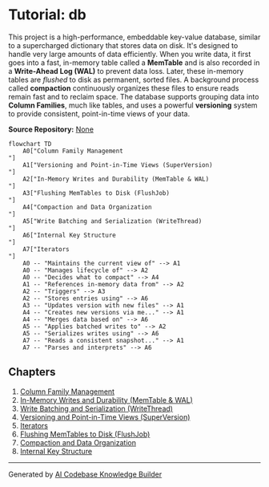 # Tutorial: db

This project is a high-performance, embeddable key-value database, similar to a supercharged dictionary that stores data on disk. It's designed to handle very large amounts of data efficiently. When you write data, it first goes into a fast, in-memory table called a **MemTable** and is also recorded in a **Write-Ahead Log (WAL)** to prevent data loss. Later, these in-memory tables are *flushed* to disk as permanent, sorted files. A background process called **compaction** continuously organizes these files to ensure reads remain fast and to reclaim space. The database supports grouping data into **Column Families**, much like tables, and uses a powerful **versioning** system to provide consistent, point-in-time views of your data.


**Source Repository:** [None](None)

```mermaid
flowchart TD
    A0["Column Family Management
"]
    A1["Versioning and Point-in-Time Views (SuperVersion)
"]
    A2["In-Memory Writes and Durability (MemTable & WAL)
"]
    A3["Flushing MemTables to Disk (FlushJob)
"]
    A4["Compaction and Data Organization
"]
    A5["Write Batching and Serialization (WriteThread)
"]
    A6["Internal Key Structure
"]
    A7["Iterators
"]
    A0 -- "Maintains the current view of" --> A1
    A0 -- "Manages lifecycle of" --> A2
    A0 -- "Decides what to compact" --> A4
    A1 -- "References in-memory data from" --> A2
    A2 -- "Triggers" --> A3
    A2 -- "Stores entries using" --> A6
    A3 -- "Updates version with new files" --> A1
    A4 -- "Creates new versions via me..." --> A1
    A4 -- "Merges data based on" --> A6
    A5 -- "Applies batched writes to" --> A2
    A5 -- "Serializes writes using" --> A6
    A7 -- "Reads a consistent snapshot..." --> A1
    A7 -- "Parses and interprets" --> A6
```

## Chapters

1. [Column Family Management
](01_column_family_management_.md)
2. [In-Memory Writes and Durability (MemTable & WAL)
](02_in_memory_writes_and_durability__memtable___wal__.md)
3. [Write Batching and Serialization (WriteThread)
](03_write_batching_and_serialization__writethread__.md)
4. [Versioning and Point-in-Time Views (SuperVersion)
](04_versioning_and_point_in_time_views__superversion__.md)
5. [Iterators
](05_iterators_.md)
6. [Flushing MemTables to Disk (FlushJob)
](06_flushing_memtables_to_disk__flushjob__.md)
7. [Compaction and Data Organization
](07_compaction_and_data_organization_.md)
8. [Internal Key Structure
](08_internal_key_structure_.md)


---

Generated by [AI Codebase Knowledge Builder](https://github.com/The-Pocket/Tutorial-Codebase-Knowledge)